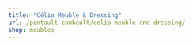 ```yaml
---
title: "Célio Meuble & Dressing"
url: /pontault-combault/celio-meuble-and-dressing/
shop: meubles
---
```

